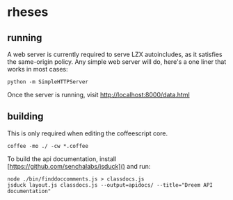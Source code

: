 rheses
======

running
--------
A web server is currently required to serve LZX autoincludes, as it satisfies the same-origin policy. Any simple web server will do, here's a one liner that works in most cases:

    python -m SimpleHTTPServer

Once the server is running, visit [http://localhost:8000/data.html]()

building
--------
This is only required when editing the coffeescript core.

    coffee -mo ./ -cw *.coffee

To build the api documentation, install [https://github.com/senchalabs/jsduck]() and run:

    node ./bin/finddoccomments.js > classdocs.js
    jsduck layout.js classdocs.js --output=apidocs/ --title="Dreem API documentation"

<!-- The MIT License (MIT)

Copyright ( c ) 2014 Teem2 LLC

Permission is hereby granted, free of charge, to any person obtaining a copy
of this software and associated documentation files (the "Software"), to deal
in the Software without restriction, including without limitation the rights
to use, copy, modify, merge, publish, distribute, sublicense, and/or sell
copies of the Software, and to permit persons to whom the Software is
furnished to do so, subject to the following conditions:

The above copyright notice and this permission notice shall be included in all
copies or substantial portions of the Software.

THE SOFTWARE IS PROVIDED "AS IS", WITHOUT WARRANTY OF ANY KIND, EXPRESS OR
IMPLIED, INCLUDING BUT NOT LIMITED TO THE WARRANTIES OF MERCHANTABILITY,
FITNESS FOR A PARTICULAR PURPOSE AND NONINFRINGEMENT. IN NO EVENT SHALL THE
AUTHORS OR COPYRIGHT HOLDERS BE LIABLE FOR ANY CLAIM, DAMAGES OR OTHER
LIABILITY, WHETHER IN AN ACTION OF CONTRACT, TORT OR OTHERWISE, ARISING FROM,
OUT OF OR IN CONNECTION WITH THE SOFTWARE OR THE USE OR OTHER DEALINGS IN THE
SOFTWARE. -->
